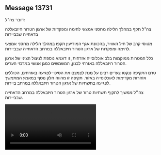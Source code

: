 ## Message 13731

דובר צה"ל:

צה"ל תקף במהלך הלילה מחסני אמצעי לחימה ומפקדות של ארגון הטרור חיזבאללה בדאחייה שבביירות

מטוסי קרב של חיל האוויר, בהכוונת אגף המודיעין תקפו במהלך הלילה מחסני אמצעי לחימה ומפקדות של ארגון הטרור חיזבאללה במרחב הדאחייה שבביירות.

כלל המטרות ממוקמות בלב אוכלוסייה אזרחית, זו דוגמא נוספת לניצול הציני של ארגון הטרור חיזבאללה באזרחי לבנון, המשמשים כמגן אנושי במרכזי הערים.

טרם התקיפה ננקטו צעדים רבים על מנת לצמצם את הסיכוי לפגיעה באזרחים, הכוללים אזהרות מקדימות לאוכלוסייה באזור.
תקיפה זו מהווה חלק נוסף במאמץ המתמשך לפגיעה בתשתיות של ארגון הטרור חיזבאללה במרחב ביירות.

צה״ל ממשיך לתקוף תשתיות טרור של ארגון הטרור חיזבאללה במרחב הדאחייה שבביירות.

![Video](https://data.iron-swords.co.il/2024/November/13/https://data.iron-swords.co.il/2024/November/13/13731/13731_media.mp4)
